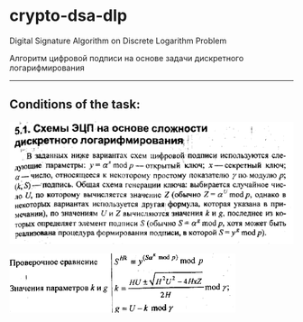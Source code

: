# crypto-dsa-dlp
Digital Signature Algorithm on Discrete Logarithm Problem

Алгоритм цифровой подписи на основе задачи дискретного логарифмирования
____
## Conditions of the task:

![Description of the signature](https://github.com/neveleneves/crypto-dsa-dlp/blob/master/task/task1.PNG)

![Conditions of the problem](https://github.com/neveleneves/crypto-dsa-dlp/blob/master/task/task2.PNG)

